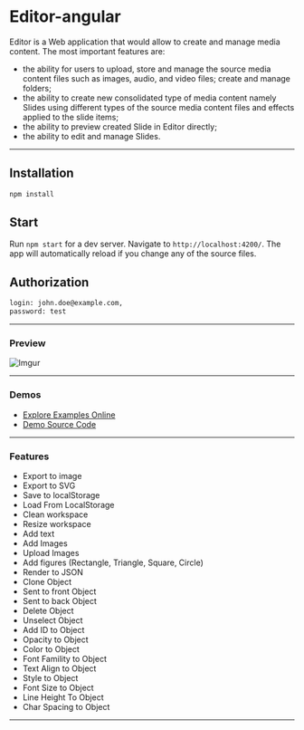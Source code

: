 # Editor-angular

Editor is a Web application that would allow to create and manage media content. The most important features are: 
-	the ability for users to upload, store and manage the source media content files such as images, audio, and video files; create and manage folders; 
-	the ability to create new consolidated type of media content namely Slides using different types of the source media content files and effects applied to the slide items;
-	the ability to preview created Slide in Editor directly;
-	the ability to edit and manage Slides.

---

## Installation

```bash
npm install
```
## Start

Run `npm start` for a dev server. Navigate to `http://localhost:4200/`. The app will automatically reload if you change any of the source files.

## Authorization

```bash
login: john.doe@example.com,
password: test
```

---

### Preview 
![Imgur](https://imgur.com/z3Lhpyw.png)

---

### Demos

*  [Explore Examples Online](http://internal-editor.ocs-test-srv.com/)
*  [Demo Source Code](??)

---

### Features
* Export to image
* Export to SVG
* Save to localStorage
* Load From LocalStorage
* Clean workspace
* Resize workspace
* Add text
* Add Images
* Upload Images
* Add figures (Rectangle, Triangle, Square, Circle)
* Render to JSON
* Clone Object
* Sent to front Object
* Sent to back Object
* Delete Object
* Unselect Object
* Add ID to Object
* Opacity to Object
* Color to Object
* Font Famility to Object
* Text Align to Object
* Style to Object
* Font Size to Object
* Line Height To Object
* Char Spacing to Object

---

